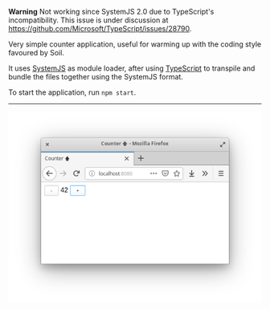 **Warning** Not working since SystemJS 2.0 due to TypeScript's incompatibility.
This issue is under discussion at https://github.com/Microsoft/TypeScript/issues/28790.

Very simple counter application, useful for warming up with the coding style
favoured by Soil.

It uses [SystemJS](https://github.com/systemjs/systemjs) as module loader, after
using [TypeScript](https://www.typescriptlang.org/) to transpile and bundle the
files together using the SystemJS format.

To start the application, run `npm start`.

___

![Screenshot](./screenshot.png)
